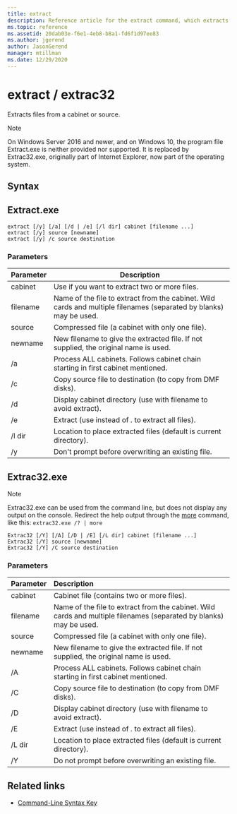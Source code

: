 ```yaml
---
title: extract
description: Reference article for the extract command, which extracts files from a source location.
ms.topic: reference
ms.assetid: 20dab03e-f6e1-4eb8-b8a1-fd6f1d97ee83
ms.author: jgerend
author: JasonGerend
manager: mtillman
ms.date: 12/29/2020
---
```


# extract / extrac32

Extracts files from a cabinet or source.

> [!NOTE]
> On Windows Server 2016 and newer, and on Windows 10, the program file Extract.exe is neither provided nor supported.
> It is replaced by Extrac32.exe, originally part of Internet Explorer, now part of the operating system.

## Syntax

## Extract.exe

```
extract [/y] [/a] [/d | /e] [/l dir] cabinet [filename ...]
extract [/y] source [newname]
extract [/y] /c source destination
```

### Parameters

| Parameter | Description |
| --------- | ----------- |
| cabinet | Use if you want to extract two or more files. |
| filename | Name of the file to extract from the cabinet. Wild cards and multiple filenames (separated by blanks) may be used. |
| source | Compressed file (a cabinet with only one file). |
| newname | New filename to give the extracted file. If not supplied, the original name is used. |
| /a | Process ALL cabinets. Follows cabinet chain starting in first cabinet mentioned. |
| /c | Copy source file to destination (to copy from DMF disks). |
| /d | Display cabinet directory (use with filename to avoid extract). |
| /e | Extract (use instead of *.* to extract all files). |
| /l dir | Location to place extracted files (default is current directory). |
| /y | Don't prompt before overwriting an existing file. |

## Extrac32.exe

> [!NOTE]
> Extrac32.exe can be used from the command line, but does not display any output on the console.
> Redirect the help output through the [more](./more.md) command, like this: `extrac32.exe /? | more`

```
Extrac32 [/Y] [/A] [/D | /E] [/L dir] cabinet [filename ...]
Extrac32 [/Y] source [newname]
Extrac32 [/Y] /C source destination
```

### Parameters

| Parameter | Description |
| :-------- | :---------- |
| cabinet   | Cabinet file (contains two or more files). |
| filename  | Name of the file to extract from the cabinet. Wild cards and multiple filenames (separated by blanks) may be used. |
| source    | Compressed file (a cabinet with only one file). |
| newname   | New filename to give the extracted file. If not supplied, the original name is used. |
| /A        | Process ALL cabinets.  Follows cabinet chain starting in first cabinet mentioned. |
| /C        | Copy source file to destination (to copy from DMF disks). |
| /D        | Display cabinet directory (use with filename to avoid extract). |
| /E        | Extract (use instead of *.* to extract all files). |
| /L dir    | Location to place extracted files (default is current directory). |
| /Y        | Do not prompt before overwriting an existing file. |

## Related links

- [Command-Line Syntax Key](command-line-syntax-key.md)